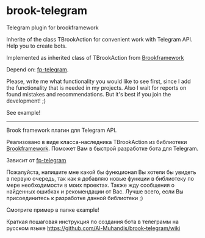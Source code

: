 # brook-telegram
Telegram plugin for brookframework

Inherite of the class TBrookAction for convenient work with Telegram API. Help you to create bots.

Implemented as inherited class of TBrookAction from [Brookframework](https://github.com/risoflora/brookfreepascal)

Depend on: [fp-telegram](https://github.com/Al-Muhandis/fp-telegram).

Please, write me what functionality you would like to see first, since I add the functionality that is needed in my projects. Also I wait for reports on found mistakes and recommendations. But it's best if you join the development! ;)

See example!
--- --- --- 
Brook framework плагин для Telegram API.

Реализовано в виде класса-наследника TBrookAction из библиотеки [Brookframework](https://github.com/risoflora/brookfreepascal). Поможет Вам в быстрой разработке бота для Telegram.

Зависит от [fp-telegram](https://github.com/Al-Muhandis/fp-telegram)

Пожалуйста, напишите мне какой бы функционал Вы хотели бы увидеть в первую очередь, так как я добавляю новые функции в библиотеку по мере необходимости в моих проектах. Также жду сообщения о найденных ошибках и рекомендации от Вас. Лучше всего, если Вы присоединитесь к разработке данной библиотеки ;)

Смотрите пример в папке example!

Краткая пошаговая инструкция по создания бота в телеграмм на русском языке https://github.com/Al-Muhandis/brook-telegram/wiki

